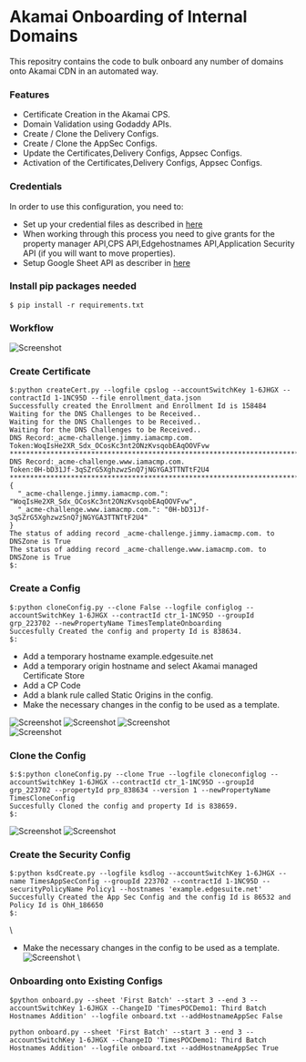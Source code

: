 # Akamai Onboarding of Internal Domains
This repositry contains the code to bulk onboard any number of domains onto Akamai CDN in an automated way. 

### Features
- Certificate Creation in the Akamai CPS.
- Domain Validation using Godaddy APIs.
- Create / Clone the Delivery Configs.
- Create / Clone the AppSec Configs.
- Update the Certificates,Delivery Configs, Appsec Configs.
- Activation of the Certificates,Delivery Configs, Appsec Configs.


### Credentials
In order to use this configuration, you need to:
* Set up your credential files as described in [here](https://techdocs.akamai.com/developer/docs/set-up-authentication-credentials)
* When working through this process you need to give grants for the property manager API,CPS API,Edgehostnames API,Application Security API (if you will want to move properties).  
* Setup Google Sheet API as describer in [here](https://www.evernote.com/shard/s222/sh/42e72b36-12c4-a0f4-0a3d-a225fa9157d7/5392dce76d0eae0b6fd7dcbf9aa22ca3)


### Install pip packages needed
```
$ pip install -r requirements.txt
```


### Workflow
![Screenshot](images/workflow1.jpg)

### Create Certificate
```
$:python createCert.py --logfile cpslog --accountSwitchKey 1-6JHGX --contractId 1-1NC95D --file enrollment_data.json
Successfully created the Enrollment and Enrollment Id is 158484
Waiting for the DNS Challenges to be Received..
Waiting for the DNS Challenges to be Received..
Waiting for the DNS Challenges to be Received..
DNS Record:_acme-challenge.jimmy.iamacmp.com.
Token:WoqIsHe2XR_Sdx_OCosKc3nt2ONzKvsqobEAqOOVFvw
********************************************************************************
DNS Record:_acme-challenge.www.iamacmp.com.
Token:0H-bD31Jf-3qSZrG5XghzwzSnQ7jNGYGA3TTNTtF2U4
********************************************************************************
{
  "_acme-challenge.jimmy.iamacmp.com.": "WoqIsHe2XR_Sdx_OCosKc3nt2ONzKvsqobEAqOOVFvw",
  "_acme-challenge.www.iamacmp.com.": "0H-bD31Jf-3qSZrG5XghzwzSnQ7jNGYGA3TTNTtF2U4"
}
The status of adding record _acme-challenge.jimmy.iamacmp.com. to DNSZone is True
The status of adding record _acme-challenge.www.iamacmp.com. to DNSZone is True
$:
```

### Create a Config
```
$:python cloneConfig.py --clone False --logfile configlog --accountSwitchKey 1-6JHGX --contractId ctr_1-1NC95D --groupId grp_223702 --newPropertyName TimesTemplateOnboarding 
Succesfully Created the config and property Id is 838634.
$:
```
- Add a temporary hostname example.edgesuite.net
- Add a temporary origin hostname and select Akamai managed Certificate Store
- Add a CP Code
- Add a blank rule called Static Origins in the config.
- Make the necessary changes in the config to be used as a template. 

![Screenshot](images/config1.jpg) 
![Screenshot](images/config12.jpg) 
![Screenshot](images/config13.jpg)  
![Screenshot](images/config2.jpg) 


### Clone the Config
```
$:$:python cloneConfig.py --clone True --logfile cloneconfiglog --accountSwitchKey 1-6JHGX --contractId ctr_1-1NC95D --groupId grp_223702 --propertyId prp_838634 --version 1 --newPropertyName TimesCloneConfig
Succesfully Cloned the config and property Id is 838659.
$:
``` 
![Screenshot](images/clone1.jpg) 
![Screenshot](images/clone2.jpg) 


### Create the Security Config
```
$:python ksdCreate.py --logfile ksdlog --accountSwitchKey 1-6JHGX --name TimesAppSecConfig --groupId 223702 --contractId 1-1NC95D --securityPolicyName Policy1 --hostnames 'example.edgesuite.net'
Succesfully Created the App Sec Config and the config Id is 86532 and Policy Id is OhH_186650
$:
```
\
- Make the necessary changes in the config to be used as a template. \
![Screenshot](images/secconfig1.jpg) \


### Onboarding onto Existing Configs
```
$python onboard.py --sheet 'First Batch' --start 3 --end 3 --accountSwitchKey 1-6JHGX --ChangeID 'TimesPOCDemo1: Third Batch Hostnames Addition' --logfile onboard.txt --addHostnameAppSec False
```
```
python onboard.py --sheet 'First Batch' --start 3 --end 3 --accountSwitchKey 1-6JHGX --ChangeID 'TimesPOCDemo1: Third Batch Hostnames Addition' --logfile onboard.txt --addHostnameAppSec True
```